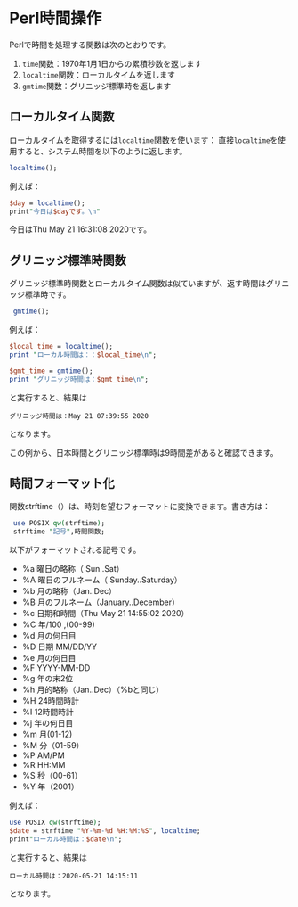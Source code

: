 # Perl時間操作

Perlで時間を処理する関数は次のとおりです。

1. `time`関数：1970年1月1日からの累積秒数を返します
2. `localtime`関数：ローカルタイムを返します
3. `gmtime`関数：グリニッジ標準時を返します

## ローカルタイム関数

ローカルタイムを取得するには`localtime`関数を使います：
直接`localtime`を使用すると、システム時間を以下のように返します。

```Perl
localtime();
```

例えば：

```Perl
$day = localtime();
print"今日は$dayです。\n"
```

今日はThu May 21 16:31:08 2020です。

## グリニッジ標準時関数

グリニッジ標準時関数とローカルタイム関数は似ていますが、返す時間はグリニッジ標準時です。

```Perl
 gmtime();
 ```

例えば：

 ```Perl
 $local_time = localtime();
 print "ローカル時間は：：$local_time\n";

 $gmt_time = gmtime();
 print "グリニッジ時間は：$gmt_time\n";
 ```

と実行すると、結果は

 ```ローカル時間は：May 21 16:39:55 2020
 グリニッジ時間は：May 21 07:39:55 2020
 ```

となります。

この例から、日本時間とグリニッジ標準時は9時間差があると確認できます。

## 時間フォーマット化

関数strftime（）は、時刻を望むフォーマットに変換できます。書き方は：

```Perl
 use POSIX qw(strftime);
 strftime "記号",時間関数;
 ```

以下がフォーマットされる記号です。


* %a   曜日の略称（ Sun..Sat）
* %A   曜日のフルネーム（ Sunday..Saturday）
* %b   月の略称（Jan..Dec）
* %B   月のフルネーム（January..December）
* %c   日期和時間（Thu May 21 14:55:02 2020）
* %C   年/100 ,(00-99)
* %d   月の何日目
* %D   日期 MM/DD/YY
* %e   月の何日目
* %F   YYYY-MM-DD
* %g   年の末2位
* %h   月的略称（Jan..Dec）（%bと同じ）
* %H   24時間時計
* %I   12時間時計
* %j   年の何日目
* %m   月(01-12)
* %M   分（01-59）
* %P   AM/PM
* %R   HH:MM
* %S   秒（00-61）
* %Y   年（2001）

例えば：

```Perl
use POSIX qw(strftime);
$date = strftime "%Y-%m-%d %H:%M:%S", localtime;
print"ローカル時間は：$date\n";
 ```

と実行すると、結果は

```ローカル時間は：2020-05-21 14:15:11```

となります。
